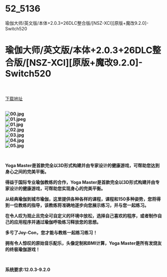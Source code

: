 # 52_5136
瑜伽大师/英文版/本体+2.0.3+26DLC整合版/[NSZ-XCI][原版+魔改9.2.0]-Switch520
# 瑜伽大师/英文版/本体+2.0.3+26DLC整合版/[NSZ-XCI][原版+魔改9.2.0]-Switch520
 <br/></br>
[下载地址](https://www.switch520.cc/article/5136 "下载地址")
<br/></br>

<p><strong><img title="00.jpg" src="https://www.switch520.cc/muke_img/2022_03_12_7e49189cc470c.jpg" alt="00.jpg"></strong><br>
<strong><img title="01.jpeg" src="https://www.switch520.cc/muke_img/2022_03_12_f665ea4d6d76d.jpeg" alt="01.jpeg"></strong><br>
<strong><img title="01.jpg" src="https://www.switch520.cc/muke_img/2022_03_12_705d1f6025812.jpg" alt="01.jpg"></strong><br>
<strong><img title="02.jpg" src="https://www.switch520.cc/muke_img/2022_03_12_045dc4eb918ad.jpg" alt="02.jpg"></strong><br>
<strong><img title="03.jpg" src="https://www.switch520.cc/muke_img/2022_03_12_e33aff0a6c17c.jpg" alt="03.jpg"></strong><br>
<strong><img title="04.jpg" src="https://www.switch520.cc/muke_img/2022_03_12_13f389b197214.jpg" alt="04.jpg"></strong><br>
<strong><img title="05.jpg" src="https://www.switch520.cc/muke_img/2022_03_12_abe94aa5bb4b7.jpg" alt="05.jpg"></strong></p>
<p>&nbsp;</p>
<p><strong>Yoga Master是首款完全以3D形式构建并由专家设计的健康游戏，可帮助您达到身心之间的完美平衡。</strong></p>
<p><strong>得益于国际专业瑜伽教练的合作，Yoga Master是首款完全以3D形式构建并由专家设计的健康游戏，可帮助您实现身心的完美平衡。</strong></p>
<p><strong>从经典瑜伽到城市瑜伽，这里提供各种各样的课程，课程和150多种姿势，您将得到一位教练的指导，该教练将准确地逐步向您展示练习，并与您一起练习。</strong></p>
<p><strong>在令人叹为观止且完全可自定义的环境中放松，选择自己喜欢的程序，或者制作自己的应用程序并通过瑜伽呼吸练习释放您的思想。</strong></p>
<p><strong>多亏了Joy-Con，您才能与教练一起练习练习！</strong></p>
<p><strong>拥有令人惊叹的原始音乐配乐，头像定制和BMI计算，Yoga Master是所有发烧友的终极瑜伽游戏！</strong></p>
<p>&nbsp;</p>
<p><strong>系统要求:12.0.3-9.2.0</strong></p>



